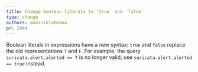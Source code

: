 ```yaml
---
title: Change boolean literals to `true` and `false`
type: change
authors: dominiklohmann
pr: 2844
---
```


Boolean literals in expressions have a new syntax: `true` and `false` replace
the old representations `T` and `F`. For example, the query
`suricata.alert.alerted == T` is no longer valid; use `suricata.alert.alerted ==
true` instead.
